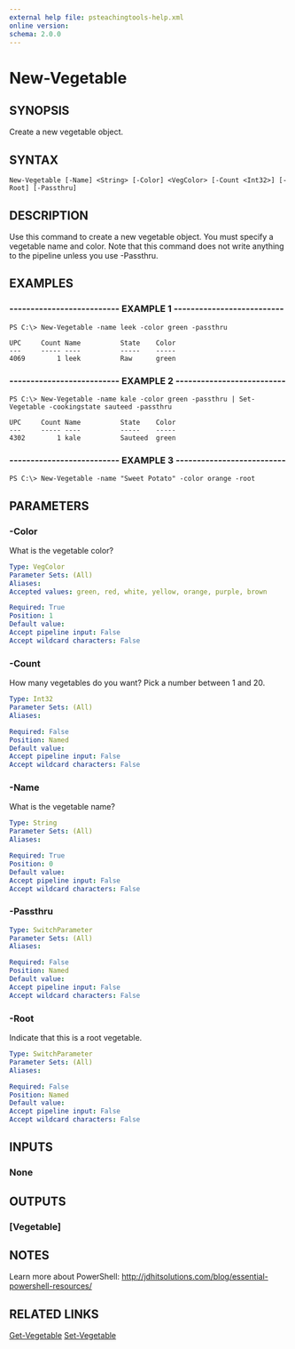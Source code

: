 ```yaml
---
external help file: psteachingtools-help.xml
online version: 
schema: 2.0.0
---
```


# New-Vegetable
## SYNOPSIS
Create a new vegetable object.
## SYNTAX

```
New-Vegetable [-Name] <String> [-Color] <VegColor> [-Count <Int32>] [-Root] [-Passthru]
```

## DESCRIPTION
Use this command to create a new vegetable object. You must specify a vegetable
name and color. Note that this command does not write anything to the pipeline 
unless you use -Passthru.

## EXAMPLES

### -------------------------- EXAMPLE 1 --------------------------
```
PS C:\> New-Vegetable -name leek -color green -passthru 

UPC     Count Name          State    Color     
---     ----- ----          -----    -----     
4069        1 leek          Raw      green
```

### -------------------------- EXAMPLE 2 --------------------------
```
PS C:\> New-Vegetable -name kale -color green -passthru | Set-Vegetable -cookingstate sauteed -passthru

UPC     Count Name          State    Color
---     ----- ----          -----    -----
4302        1 kale          Sauteed  green
```

### -------------------------- EXAMPLE 3 --------------------------
```
PS C:\> New-Vegetable -name "Sweet Potato" -color orange -root
```

## PARAMETERS

### -Color
What is the vegetable color?

```yaml
Type: VegColor
Parameter Sets: (All)
Aliases: 
Accepted values: green, red, white, yellow, orange, purple, brown

Required: True
Position: 1
Default value: 
Accept pipeline input: False
Accept wildcard characters: False
```

### -Count
How many vegetables do you want? Pick a number between 1 and 20.

```yaml
Type: Int32
Parameter Sets: (All)
Aliases: 

Required: False
Position: Named
Default value: 
Accept pipeline input: False
Accept wildcard characters: False
```

### -Name
What is the vegetable name?

```yaml
Type: String
Parameter Sets: (All)
Aliases: 

Required: True
Position: 0
Default value: 
Accept pipeline input: False
Accept wildcard characters: False
```

### -Passthru

```yaml
Type: SwitchParameter
Parameter Sets: (All)
Aliases: 

Required: False
Position: Named
Default value: 
Accept pipeline input: False
Accept wildcard characters: False
```

### -Root
Indicate that this is a root vegetable.

```yaml
Type: SwitchParameter
Parameter Sets: (All)
Aliases: 

Required: False
Position: Named
Default value: 
Accept pipeline input: False
Accept wildcard characters: False
```

## INPUTS

### None

## OUTPUTS

### [Vegetable]

## NOTES

Learn more about PowerShell:
http://jdhitsolutions.com/blog/essential-powershell-resources/

## RELATED LINKS
[Get-Vegetable]()
[Set-Vegetable]()
